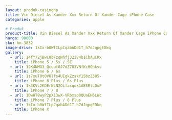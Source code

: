 ```yaml
---
layout: produk-casinghp
title: Vin Diesel As Xander Xxx Return Of Xander Cage iPhone Case
categories: apple

# Produk
product-title: Vin Diesel As Xander Xxx Return Of Xander Cage iPhone Case
harga: 90000
sku: hn-3832
image-drive: 1kIx-b0WfILpCqabADd1T_h7dJqpgEDkq
gallery:
  - url: 14fY72jBwC8bFzqNhfj32iv4b1CbAuCKx
    title: iPhone 5 / 5s / SE
  - url: 12K4NMG3_Qcuuf0J7dZ7U3VNfKcHOhkvs
    title: iPhone 6 / 6s
  - url: 1s7xuT0t0VUlfs4UIgkZzskY15bzZ385-
    title: iPhone 6 Plus / 6s Plus
  - url: 1k3KVc2KDErNLN2OLfasqok1AESRlLDuF
    title: iPhone 7 / 8
  - url: 1DwHT8wyP2pX13wX-VRbxsp0QUaEH6LWc
    title: iPhone 7 Plus / 8 Plus
  - url: 1kIx-b0WfILpCqabADd1T_h7dJqpgEDkq
    title: iPhone X
---
```

